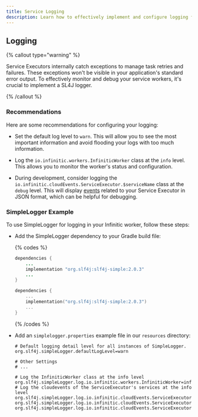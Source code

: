 ```yaml
---
title: Service Logging
description: Learn how to effectively implement and configure logging for Infinitic services, including best practices for monitoring, debugging, and using SL4J logger to manage task retries and failures.
---
```


## Logging

{% callout type="warning" %}

Service Executors internally catch exceptions to manage task retries and failures. These exceptions won't be visible in your application's standard error output. To effectively monitor and debug your service workers, it's crucial to implement a SL4J logger.

{% /callout %}

### Recommendations

Here are some recommendations for configuring your logging:

- Set the default log level to `warn`. This will allow you to see the most important information and avoid flooding your logs with too 
much information.

- Log the `io.infinitic.workers.InfiniticWorker` class at the `info` level. This allows you to monitor the worker's status and configuration.

- During development, consider logging the `io.infinitic.cloudEvents.ServiceExecutor.$serviceName` class at the `debug` level. This will display [events](/docs/events/services) related to your Service Executor in JSON format, which can be helpful for debugging.

### SimpleLogger Example 

To use SimpleLogger for logging in your Infinitic worker, follow these steps:

- Add the SimpleLogger dependency to your Gradle build file:

  {% codes %}

  ```java
  dependencies {
      ...
      implementation "org.slf4j:slf4j-simple:2.0.3"
      ...
  }
  ```

  ```kotlin
  dependencies {
      ...
      implementation("org.slf4j:slf4j-simple:2.0.3")
      ...
  }
  ```

  {% /codes %}

-  Add an `simplelogger.properties` example file in our `resources` directory:
    ```shell
    # Default logging detail level for all instances of SimpleLogger.
    org.slf4j.simpleLogger.defaultLogLevel=warn

    # Other Settings
    # ...

    # Log the InfiniticWorker class at the info level
    org.slf4j.simpleLogger.log.io.infinitic.workers.InfiniticWorker=info
    # Log the cloudevents of the ServiceExecutor's services at the info level
    org.slf4j.simpleLogger.log.io.infinitic.cloudEvents.ServiceExecutor.CarRentalService=info
    org.slf4j.simpleLogger.log.io.infinitic.cloudEvents.ServiceExecutor.FlightBookingService=info
    org.slf4j.simpleLogger.log.io.infinitic.cloudEvents.ServiceExecutor.HotelBookingService=info
    ```


